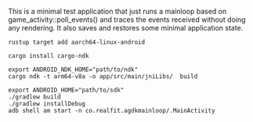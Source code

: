 This is a minimal test application that just runs a mainloop based
on game_activity::poll_events() and traces the events received
without doing any rendering. It also saves and restores some
minimal application state.


```
rustup target add aarch64-linux-android

cargo install cargo-ndk

export ANDROID_NDK_HOME="path/to/ndk"
cargo ndk -t arm64-v8a -o app/src/main/jniLibs/  build

export ANDROID_HOME="path/to/sdk"
./gradlew build
./gradlew installDebug
adb shell am start -n co.realfit.agdkmainloop/.MainActivity
```